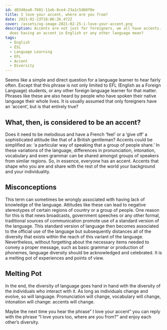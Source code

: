 ```yaml
---
id: d8348ea0-7601-11eb-8ce4-23a1c5d60f0e
title: I love your accent, where are you from?
date: 2021-02-23T18:06:26.472Z
cover: /assets/og-image-2021-02-25-i-love-your-accent.png
description: Accents are not just for foreigners, we all have accents. But what
  does having an accent in English or any other language mean?
tags:
  - English
  - ESL
  - Language Learning
  - EFL
  - Accent
  - Diversity
---
```

Seems like a simple and direct question for a language learner to hear fairly often. Except that this phrase is not only limited to EFL (English as a Foreign Language) students, or any other foreign language learner for that matter. Phrases like these are also heard by people who have spoken their native language their whole lives. It is usually assumed that only foreigners have an ‘accent’, but is that entirely true?

## **What, then, is considered to be an accent?**

Does it need to be melodious and have a French ‘feel’ or a ‘give off’ a sophisticated attitude like that of a British gentleman? Accents could be simplified as: ‘a particular way of speaking that a group of people share.’ In these variations of the language, differences in pronunciation, intonation, vocabulary and even grammar can be shared amongst groups of speakers from similar regions. So, in essence, everyone has an accent. Accents that shape who you are and share with the rest of the world your background and your individuality. 

## **Misconceptions**

This term can sometimes be wrongly associated with having lack of knowledge of the language. Attitudes like these can lead to negative stereotypes of certain regions of country or a group of people. One reason for this is that news broadcasts, government speeches or any other formal, traditional sources of communication promote use of a standard version of the language. This standard version of language then becomes associated to the official use of the language but subsequently distances all of the diversity that exists within the reach of this variant of the language. Nevertheless, without forgetting about the necessary items needed to convey a proper message, such as basic grammar or production of phonemes, language diversity should be acknowledged and celebrated. It is a melting pot of experiences and points of view. 

## Melting Pot

In the end, the diversity of language goes hand in hand with the diversity of the individuals who interact with it. As long as individuals change and evolve, so will language. Pronunciation will change, vocabulary will change, intonation will change: accents will change. 


Maybe the next time you hear the phrase” I love your accent” you can reply with the phrase “I love yours too, where are you from?” and enjoy each other’s diversity.